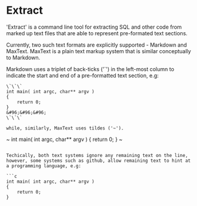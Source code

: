 # Extract

'Extract' is a command line tool for extracting SQL and other code
from marked up text files that are able to represent pre-formated text sections.

Currently, two such text formats are explicitly supported - Markdown and MaxText.
MaxText is a plain text markup system that is similar conceptually to Markdown.

Markdown uses a triplet of back-ticks ('`') in the left-most column to indicate the start and end of a pre-formatted text section, e.g:

```
\`\`\`
int main( int argc, char** argv )
{
	return 0;
}
&#96;&#96;&#96;
\`\`\`

while, similarly, MaxText uses tildes ('~'). 

```
~
int main( int argc, char** argv )
{
	return 0;
}
~
```

Techically, both text systems ignore any remaining text on the line,
however, some systems such as github, allow remaining text to hint at a programming language, e.g:

```c
int main( int argc, char** argv )
{
	return 0;
}
```

